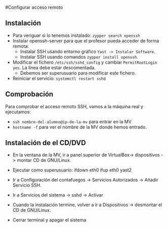 
#Configurar acceso remoto

## Instalación

* Para veriguar si lo tenemos instalado: `zypper search openssh`
* Instalar openssh-server para que el profesor pueda acceder
de forma remota:
    * Instalar SSH usando entorno gráfico `Yast -> Instalar Software`.
    * Instalar SSH usando comandos `zypper install openssh`.
* Modificar el fichero `/etc/ssh/sshd_config` y cambiar
`PermitRootLogin yes`. La línea debe estar descomentada.
    * Debemos ser superusuario para modificar este fichero.
* Reiniciar el servicio: `systemctl restart sshd`

## Comprobación

Para comprobar el acceso remoto SSH, vamos a la máquina real
y ejecutamos:
* `ssh nombre-del-alumno@ip-de-la-mv` para entrar en la MV
* `hostname -f` para ver el nombre de la MV donde hemos entrado.

## Instalación de el CD/DVD

* En la ventana de la MV, ir a panel superior de VirtualBox-> dispositivos -> montar CD de GNU/Linux.
* Ejecutar como superusuario:
   ifdown eth0
   ifup eth0
   yast2

* Ir a Configuración del contafuegos -> Servicios Autorizados -> Añadir Servicio SSH.
* Ir a Servicios del sistema -> sshd -> Activar
* Cuando la instalación termine, volver a ir a Dispositivos -> desmontar el CD de GNU/Linux.
* Cerrar terminal y apagar el sistema
